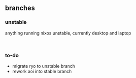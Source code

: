 ## branches
### unstable
anything running nixos unstable, currently desktop and laptop

<br>

### to-do
- migrate ryo to unstable branch
- rework aoi into stable branch

